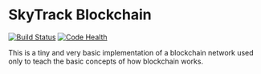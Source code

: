 # SkyTrack Blockchain

[![Build Status](https://travis-ci.org/OneTesseractInMultiverse/SkyTrack.svg?branch=master)](https://travis-ci.org/OneTesseractInMultiverse/SkyTrack)
[![Code Health](https://landscape.io/github/OneTesseractInMultiverse/SkyTrack/master/landscape.svg?style=flat)](https://landscape.io/github/OneTesseractInMultiverse/SkyTrack/master)


This is a tiny and very basic implementation of a blockchain network used only to teach the basic concepts of how blockchain works.

